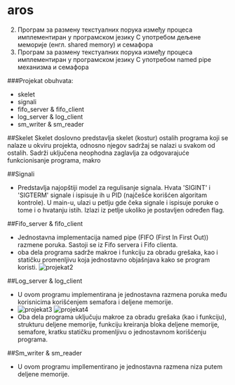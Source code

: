 # aros

2. Програм за размену текстуалних порука између процеса имплементиран у програмском језику C употребом дељене меморијe (енгл. shared memory) и семафора
3. Програм за размену текстуалних порука између процеса имплементиран у програмском језику C употребом named pipe механизма и семафора

###Projekat obuhvata:
- skelet
- signali
- fifo_server & fifo_client
- log_server & log_client
- sm_writer & sm_reader

##Skelet
Skelet doslovno predstavlja skelet (kostur) ostalih programa koji se nalaze u okviru projekta, odnosno njegov sadržaj se nalazi u svakom od ostalih. Sadrži uključena neophodna zaglavlja za odgovarajuće funkcionisanje programa, makro

##Signali
- Predstavlja najopštiji model za regulisanje signala. Hvata 'SIGINT' i 'SIGTERM' signale i ispisuje ih u PID (najčešće korišćen algoritam kontrole). U main-u, ulazi u petlju gde čeka signale i ispisuje poruke o tome i o hvatanju istih. Izlazi iz petlje ukoliko je postavljen određen flag. 

##Fifo_server & fifo_client
- Jednostavna implementacija named pipe (FIFO (First In First Out)) razmene poruka. Sastoji se iz Fifo servera i Fifo clienta.
- oba dela programa sadrže makroe i funkciju za obradu grešaka, kao i statičku promenljivu koja jednostavno objašnjava kako se program koristi.
![projekat2](https://github.com/ancheee/aros/assets/160538389/9bd2b4c7-9ae2-4cab-ace5-06de424ba7c5)



##Log_server & log_client
- U ovom programu implementirana je jednostavna razmena poruka među korisnicima korišćenjem semafora i deljene memorije.
- ![projekat3](https://github.com/ancheee/aros/assets/160538389/fd270ae9-f9fc-4cd5-b299-ff195f5da419)
![projekat4](https://github.com/ancheee/aros/assets/160538389/9b57e30e-4944-4ad1-9b6f-58e379080956)
- Oba dela programa uključuju makroe za obradu grešaka (kao i funkciju), strukturu deljene memorije, funkciju kreiranja bloka deljene memorije, semafore, kratku statičku promenljivu o jednostavnom korišćenju programa.

##Sm_writer & sm_reader
- U ovom programu impllementirano je jednostavna razmena niza putem deljene memorije. 

